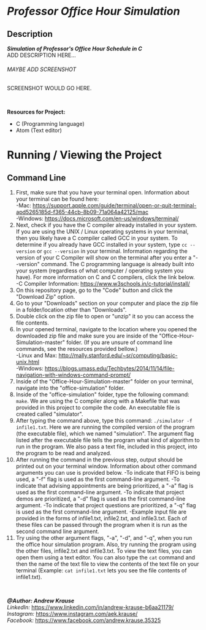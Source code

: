 # *Professor Office Hour Simulation*

## Description
**_Simulation of Professor's Office Hour Schedule in C_** <br/>
ADD DESCRIPTION HERE...

###### MAYBE ADD SCREENSHOT
SCREENSHOT WOULD GO HERE.
<p>&nbsp;</p>

**Resources for Project:**
- C (Programming language)
- Atom (Text editor)

# Running / Viewing the Project
## Command Line
1. First, make sure that you have your terminal open. Information about your terminal can be found here:<br/>
   -Mac: https://support.apple.com/guide/terminal/open-or-quit-terminal-apd5265185d-f365-44cb-8b09-71a064a42125/mac<br/>
   -Windows: https://docs.microsoft.com/en-us/windows/terminal/
2. Next, check if you have the C compiler already installed in your system. If you are using the UNIX / Linux operating systems in your terminal, then you likely have a C compiler called GCC in your system. To determine if you already have GCC installed in your system, type `cc --version` or `gcc --version` in your terminal. Information regarding the version of your C Compiler will show on the terminal after you enter a "--version" command. The C programming language is already built into your system (regardless of what computer / operating system you have). For more information on C and C compilers, click the link below. <br/>
   -C Compiler Information: https://www.w3schools.in/c-tutorial/install/
3. On this repository page, go to the "Code" button and click the "Download Zip" option.
4. Go to your "Downloads" section on your computer and place the zip file in a folder/location other than "Downloads".
5. Double click on the zip file to open or "unzip" it so you can access the file contents.
6. In your opened terminal, navigate to the location where you opened the downloaded zip file and make sure you are inside of the "Office-Hour-Simulation-master" folder. (If you are unsure of command line commands, see the resources provided bellow.)<br/>
   -Linux and Max: http://mally.stanford.edu/~sr/computing/basic-unix.html<br/>
   -Windows: https://blogs.umass.edu/Techbytes/2014/11/14/file-navigation-with-windows-command-prompt/
7. Inside of the "Office-Hour-Simulation-master" folder on your terminal, navigate into the "office-simulation" folder.
8. Inside of the "office-simulation" folder, type the following command: `make`. We are using the C compiler along with a Makefile that was provided in this project to compile the code. An executable file is created called "simulator".
9. After typing the command above, type this command: `./simulator -f infile1.txt`. Here we are running the compiled version of the program (the executable file), which we named "simulation". The argument flag listed after the executable file tells the program what kind of algorithm to run in the program. We also pass a text file, included in this project, into the program to be read and analyzed.
10. After running the command in the previous step, output should be printed out on your terminal window. Information about other command arguments you can use is provided below.
    -To indicate that FIFO is being used, a "-f" flag is used as the first command-line argument. 
    -To indicate that advising appointments are being prioritized, a "-a" flag is used as the first command-line argument. 
    -To indicate that project demos are prioritized, a "-d" flag is used as the first command-line argument. 
    -To indicate that project questions are prioritized, a "-q" flag is used as the first command-line argument.
    -Example input file are provided in the forms of infile1.txt, infile2.txt, and infile3.txt. Each of these files can be passed through the program when it is run as the second command line argument.
11. Try using the other argument flags, "-a", "-d", and "-q", when you run the office hour simulation program. Also, try running the program using the other files, infile2.txt and infile3.txt. To view the text files, you can open them using a text editor. You can also type the `cat` command and then the name of the text file to view the contents of the text file on your terminal (Example: `cat infile1.txt` lets you see the file contents of infile1.txt).

<p>&nbsp;</p>

**_@Author: Andrew Krause_** <br/>
*LinkedIn:* https://www.linkedin.com/in/andrew-krause-b6aa21179/ <br/>
*Instagram:* https://www.instagram.com/aek.krause/ <br/>
*Facebook:* https://www.facebook.com/andrew.krause.35325

